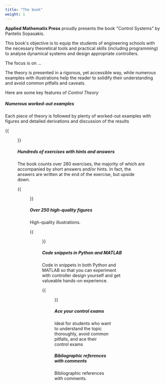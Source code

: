 ```yaml
---
title: "The book"
weight: 1
---
```


**Applied Mathematix Press** proudly presents the book "Control Systems" by Pantelis Sopasakis.

This book's objective is to equip the students of engineering schools with the necessary theoretical tools and practical skills (including programming) to analyse dynamical systems and design appropriate controllers. 

The focus is on ... 

The theory is presented in a rigorous, yet accessible way, while numerous examples with illustrations help the reader to solidify their understanding and avoid common pitfalls and caveats. 

Here are some key features of *Control Theory*

##### Numerous worked-out examples
Each piece of theory is followed by plenty of worked-out examples with figures and detailed derivations and discussion of the results<br/>

{{<figure alt="Exercise from book" src="images/examples.png" width="90%">}}<br/>

##### Hundreds of exercises with hints and answers

The book counts over 280 exercises, the majority of which are accompanied by short answers and/or hints. In fact, the answers are written at the end of the exercise, but upside down.<br/>

{{<figure alt="Exercise from book" src="images/exercises.png" width="90%">}}<br/>



##### Over 250 high-quality figures
High-quality illustrations.<br/>

{{<figure alt="Image from book" src="images/book-fig-1.png" width="90%">}}<br/>

##### Code snippets in Python and MATLAB
Code in snippets in both Python and MATLAB so that you can experiment with controller design yourself and get valueable hands-on experience.
<br/>

{{<figure alt="Image from book" src="images/python-matlab-2.png" width="90%">}}<br/>



##### Ace your control exams

Ideal for students who want to understand the topic thoroughly, avoid common pitfalls, and ace their control exams

##### Bibliographic references with comments

Bibliographic references with comments.